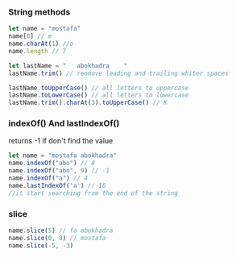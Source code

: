 ### String methods

```js
let name = "mostafa"
name[0] // m
name.charAt(1) //o
name.length // 7

let lastName = "   abokhadra    "
lastName.trim() // reomove leading and trailing whiter spaces

lastName.toUpperCase() // all letters to uppercase
lastName.toLowerCase() // all letters to lowercase
lastName.trim().charAt(3).toUpperCase() // K
```

### indexOf() And lastIndexOf()
returns -1 if don't find the value
```js
let name = "mostafa abokhadra"
name.indexOf("abo") // 8
name.indexOf("abo", 9) // -1
name.indexOf("a") // 4
name.lastIndexOf('a') // 16
//it start searching from the end of the string 
```
### slice
```js
name.slice(5) // fa abokhadra
name.slice(0, 8) // mostafa
name.slice(-5, -3)
```